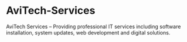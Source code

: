 # AviTech-Services
AviTech Services – Providing professional IT services including software installation, system updates, web development and digital solutions.
